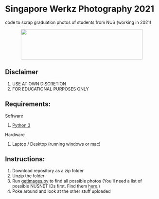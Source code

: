 # Singapore Werkz Photography 2021
code to scrap graduation photos of students from NUS (working in 2021)

<p align="center">
  <img src="https://www.werkzgallery.com/images/logo-werkz.gif" width='400' height='100'/>
</p>

## Disclaimer
1. USE AT OWN DISCRETION
2. FOR EDUCATIONAL PURPOSES ONLY

## Requirements:
Software
1. [Python 3](https://www.python.org/ftp/python/3.8.5/python-3.8.5.exe)

Hardware
1. Laptop / Desktop (running windows or mac)

## Instructions:
1. Download repository as a zip folder
2. Unzip the folder
3. Run [getimages.py](https://github.com/bryanseah234/sgWerkzPhotography2021/main/getimages.py) to find all possible photos (You'll need a list of possible NUSNET IDs first. Find them [here](https://github.com/bryanseah234/nusNETID2021).)
4. Poke around and look at the other stuff uploaded
